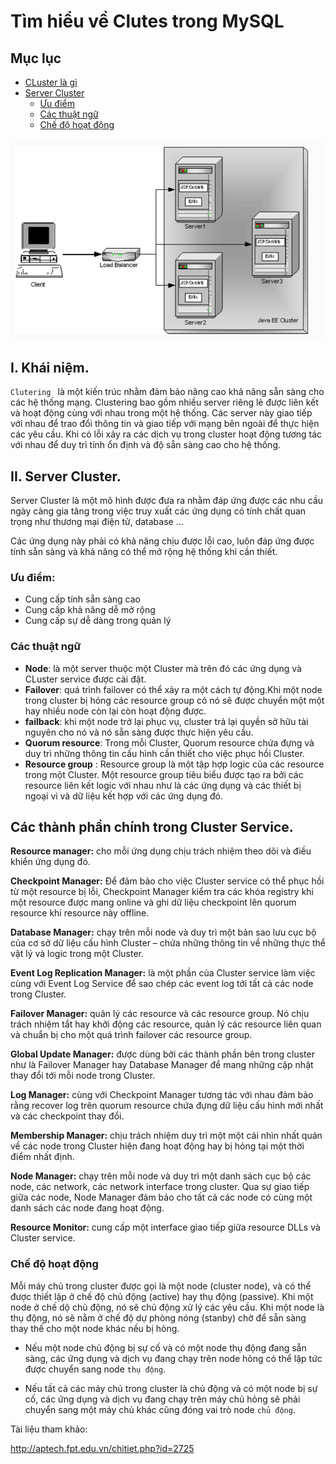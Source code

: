 # Tìm hiểu về Clutes trong MySQL 

## Mục lục

- [CLuster là gì ](#khainiem)
- [Server Cluster](#server)
    - [Ưu điểm](#uudiem)
    - [Các thuật ngữ](#thuatngu)
    - [Chế độ hoạt động](#hd)


![](../images/clutes.png)

<a name="khainiem"></a>

## I. Khái niệm.

`Clutering ` là một kiến trúc nhằm đảm bảo nâng cao khả năng sẵn sàng cho các hệ thống mạng. Clustering bao gồm nhiều server riêng lẻ được liên kết và hoạt động cùng với nhau trong một hệ thống. Các server này giao tiếp với nhau để trao đổi thông tin và giao tiếp với mạng bên ngoài để thực hiện các yêu cầu. Khi có lỗi xảy ra các dịch vụ trong cluster hoạt động tương tác với nhau để duy trì tính ổn định và độ sẵn sàng cao cho hệ thống.

<a name="server"></a>

## II. Server Cluster.

Server Cluster là một mô hình được đưa ra nhằm đáp ứng được các nhu cầu ngày càng gia tăng trong việc truy xuất các ứng dụng có tính chất quan trọng như thương mại điện tử, database …

Các ứng dụng này phải có khả năng chịu được lỗi cao, luôn đáp ứng được tính sẵn sàng và khả năng có thể mở rộng hệ thống khi cần thiết.

<a name ="uudiem"></a>

### Ưu điểm:

- Cung cấp tính sẵn sàng cao 
- Cung cấp khả năng dễ mở rộng
- Cung cấp sự dễ dàng trong quản lý 
 
<a name="thuatngu"></a>

### Các thuật ngữ 

- **Node**: là một server thuộc một Cluster mà trên đó các ứng dụng và CLuster service được cài đặt.
- **Failover**: quá trình failover có thể xảy ra một cách tự động.Khi một node trong cluster bị hỏng các resource group có nó sẽ được chuyển một một hay nhiều node còn lại còn hoạt động được.
- **failback**: khi một node trở lại phục vụ, cluster trả lại quyền sở hữu tài nguyên cho nó và nó sẵn sàng được thực hiện yêu cầu.
- **Quorum resource**: Trong mỗi Cluster, Quorum resource chứa đựng và duy trì những thông tin cấu hình cần thiết cho việc phục hồi Cluster.
- **Resource group** : Resource group là một tập hợp logic của các resource trong một Cluster. Một resource group tiêu biểu được tạo ra bởi các resource liên kết logic với nhau như là các ứng dụng và các thiết bị ngoại vi và dữ liệu kết hợp với các ứng dụng đó.

## Các thành phần chính trong Cluster Service.

**Resource manager:** cho mỗi ứng dụng chịu trách nhiệm theo dõi và điều khiển ứng dụng đó.

**Checkpoint Manager:** Để đảm bảo cho việc Cluster service có thể phục hồi từ một resource bị lỗi, Checkpoint Manager kiểm tra các khóa registry khi một resource được mang online và ghi dữ liệu checkpoint lên quorum resource khi resource này offline.

**Database Manager:** chạy trên mỗi node và duy trì một bản sao lưu cục bộ của cơ sở dữ liệu cấu hình Cluster – chứa những thông tin về những thực thể vật lý và logic trong một Cluster.

**Event Log Replication Manager:** là một phần của Cluster service làm việc cùng với Event Log Service để sao chép các event log tới tất cả các node trong Cluster. 

**Failover Manager:** quản lý các resource và các resource group. Nó chịu trách nhiệm tắt hay khởi động các resource, quản lý các resource liên quan và chuẩn bị cho một quá trình failover các resource group.

**Global Update Manager:** được dùng bởi các thành phần bên trong cluster như là Failover Manager hay Database Manager để mang những cập nhật thay đổi tới mỗi node trong Cluster.

**Log Manager:** cùng với Checkpoint Manager tương tác với nhau đảm bảo rằng recover log trên quorum resource chứa đựng dữ liệu cấu hình mới nhất và các checkpoint thay đổi.

**Membership Manager:** chịu trách nhiệm duy trì một một cái nhìn nhất quán về các node trong Cluster hiện đang hoạt động hay bị hỏng tại một thời điểm nhất định.

**Node Manager:** chạy trên mỗi node và duy trì một danh sách cục bộ các node, các network, các network interface trong cluster. Qua sự giao tiếp giữa các node, Node Manager đảm bảo cho tất cả các node có cùng một danh sách các node đang hoạt động.

**Resource Monitor:** cung cấp một interface giao tiếp giữa resource DLLs và Cluster service.

<a name="hd"></a>

### Chế độ hoạt động 

Mỗi máy chủ trong cluster được gọi là một node (cluster node), và có thể được thiết lập ở chế độ chủ động (active) hay thụ động (passive). Khi một node ở chế dộ chủ động, nó sẽ chủ động xử lý các yêu cầu. Khi một node là thụ động, nó sẽ nằm ở chế độ dự phòng nóng (stanby) chờ để sẵn sàng thay thế cho một node khác nếu bị hỏng.

- Nếu một node chủ động bị sự cố và có một node thụ động đang sẵn sàng, các ứng dụng và dịch vụ đang chạy trên node hỏng có thể lập tức được chuyển sang node `thụ động`.

- Nếu tất cả các máy chủ trong cluster là chủ động và có một node bị sự cố, các ứng dụng và dịch vụ đang chạy trên máy chủ hỏng sẽ phải chuyển sang một máy chủ khác cũng đóng vai trò node `chủ động`.

Tài liệu tham khảo: 

http://aptech.fpt.edu.vn/chitiet.php?id=2725


